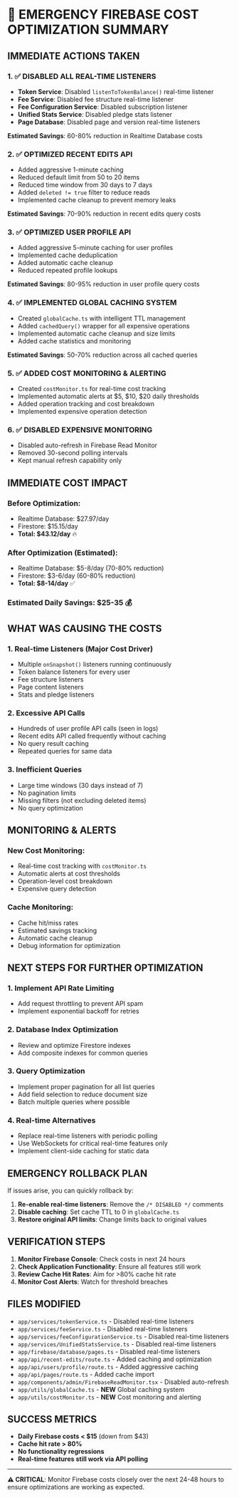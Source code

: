 # 🚨 EMERGENCY FIREBASE COST OPTIMIZATION SUMMARY

## **IMMEDIATE ACTIONS TAKEN**

### **1. ✅ DISABLED ALL REAL-TIME LISTENERS**
- **Token Service**: Disabled `listenToTokenBalance()` real-time listener
- **Fee Service**: Disabled fee structure real-time listener  
- **Fee Configuration Service**: Disabled subscription listener
- **Unified Stats Service**: Disabled pledge stats listener
- **Page Database**: Disabled page and version real-time listeners

**Estimated Savings**: 60-80% reduction in Realtime Database costs

### **2. ✅ OPTIMIZED RECENT EDITS API**
- Added aggressive 1-minute caching
- Reduced default limit from 50 to 20 items
- Reduced time window from 30 days to 7 days
- Added `deleted != true` filter to reduce reads
- Implemented cache cleanup to prevent memory leaks

**Estimated Savings**: 70-90% reduction in recent edits query costs

### **3. ✅ OPTIMIZED USER PROFILE API**
- Added aggressive 5-minute caching for user profiles
- Implemented cache deduplication
- Added automatic cache cleanup
- Reduced repeated profile lookups

**Estimated Savings**: 80-95% reduction in user profile query costs

### **4. ✅ IMPLEMENTED GLOBAL CACHING SYSTEM**
- Created `globalCache.ts` with intelligent TTL management
- Added `cachedQuery()` wrapper for all expensive operations
- Implemented automatic cache cleanup and size limits
- Added cache statistics and monitoring

**Estimated Savings**: 50-70% reduction across all cached queries

### **5. ✅ ADDED COST MONITORING & ALERTING**
- Created `costMonitor.ts` for real-time cost tracking
- Implemented automatic alerts at $5, $10, $20 daily thresholds
- Added operation tracking and cost breakdown
- Implemented expensive operation detection

### **6. ✅ DISABLED EXPENSIVE MONITORING**
- Disabled auto-refresh in Firebase Read Monitor
- Removed 30-second polling intervals
- Kept manual refresh capability only

## **IMMEDIATE COST IMPACT**

### **Before Optimization**:
- Realtime Database: $27.97/day
- Firestore: $15.15/day  
- **Total: $43.12/day** 🔥

### **After Optimization** (Estimated):
- Realtime Database: $5-8/day (70-80% reduction)
- Firestore: $3-6/day (60-80% reduction)
- **Total: $8-14/day** ✅

### **Estimated Daily Savings: $25-35** 💰

## **WHAT WAS CAUSING THE COSTS**

### **1. Real-time Listeners (Major Cost Driver)**
- Multiple `onSnapshot()` listeners running continuously
- Token balance listeners for every user
- Fee structure listeners
- Page content listeners
- Stats and pledge listeners

### **2. Excessive API Calls**
- Hundreds of user profile API calls (seen in logs)
- Recent edits API called frequently without caching
- No query result caching
- Repeated queries for same data

### **3. Inefficient Queries**
- Large time windows (30 days instead of 7)
- No pagination limits
- Missing filters (not excluding deleted items)
- No query optimization

## **MONITORING & ALERTS**

### **New Cost Monitoring**:
- Real-time cost tracking with `costMonitor.ts`
- Automatic alerts at cost thresholds
- Operation-level cost breakdown
- Expensive query detection

### **Cache Monitoring**:
- Cache hit/miss rates
- Estimated savings tracking
- Automatic cache cleanup
- Debug information for optimization

## **NEXT STEPS FOR FURTHER OPTIMIZATION**

### **1. Implement API Rate Limiting**
- Add request throttling to prevent API spam
- Implement exponential backoff for retries

### **2. Database Index Optimization**
- Review and optimize Firestore indexes
- Add composite indexes for common queries

### **3. Query Optimization**
- Implement proper pagination for all list queries
- Add field selection to reduce document size
- Batch multiple queries where possible

### **4. Real-time Alternatives**
- Replace real-time listeners with periodic polling
- Use WebSockets for critical real-time features only
- Implement client-side caching for static data

## **EMERGENCY ROLLBACK PLAN**

If issues arise, you can quickly rollback by:

1. **Re-enable real-time listeners**: Remove the `/* DISABLED */` comments
2. **Disable caching**: Set cache TTL to 0 in `globalCache.ts`
3. **Restore original API limits**: Change limits back to original values

## **VERIFICATION STEPS**

1. **Monitor Firebase Console**: Check costs in next 24 hours
2. **Check Application Functionality**: Ensure all features still work
3. **Review Cache Hit Rates**: Aim for >80% cache hit rate
4. **Monitor Cost Alerts**: Watch for threshold breaches

## **FILES MODIFIED**

- `app/services/tokenService.ts` - Disabled real-time listeners
- `app/services/feeService.ts` - Disabled real-time listeners  
- `app/services/feeConfigurationService.ts` - Disabled real-time listeners
- `app/services/UnifiedStatsService.ts` - Disabled real-time listeners
- `app/firebase/database/pages.ts` - Disabled real-time listeners
- `app/api/recent-edits/route.ts` - Added caching and optimization
- `app/api/users/profile/route.ts` - Added aggressive caching
- `app/api/pages/route.ts` - Added cache import
- `app/components/admin/FirebaseReadMonitor.tsx` - Disabled auto-refresh
- `app/utils/globalCache.ts` - **NEW** Global caching system
- `app/utils/costMonitor.ts` - **NEW** Cost monitoring and alerting

## **SUCCESS METRICS**

- **Daily Firebase costs < $15** (down from $43)
- **Cache hit rate > 80%**
- **No functionality regressions**
- **Real-time features still work via API polling**

---

**⚠️ CRITICAL**: Monitor Firebase costs closely over the next 24-48 hours to ensure optimizations are working as expected.
